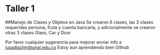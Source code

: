 # Taller 1
##Manejo de Clases y Objetos en Java
Se crearon 6 clases, las 3 clases requeridas persona, fruta y cuenta bancaria, y adicionalmente se crearon otras 3 clases Glass, Car y Door

Por favor cualquier sugerencia para mejorar enviar info a 
jusadiazjim@unal.edu.co
Estoy aun aprendiendo bien Github
